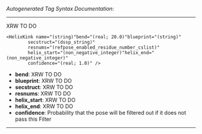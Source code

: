 _Autogenerated Tag Syntax Documentation:_

---
XRW TO DO

```
<HelixKink name="(string)"bend="(real; 20.0)"blueprint="(string)"
        secstruct="(dssp_string)"
        resnums="(refpose_enabled_residue_number_cslist)"
        helix_start="(non_negative_integer)"helix_end="(non_negative_integer)"
        confidence="(real; 1.0)" />
```

-   **bend**: XRW TO DO
-   **blueprint**: XRW TO DO
-   **secstruct**: XRW TO DO
-   **resnums**: XRW TO DO
-   **helix_start**: XRW TO DO
-   **helix_end**: XRW TO DO
-   **confidence**: Probability that the pose will be filtered out if it does not pass this Filter

---
